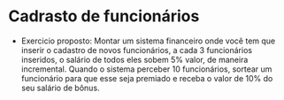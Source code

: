 # Cadrasto de funcionários
 - Exercicio proposto:
Montar um sistema financeiro onde você tem que inserir o cadastro de novos funcionários, a cada 3 funcionários inseridos, o salário de todos eles sobem 5%
valor, de maneira incremental. Quando o sistema perceber 10 funcionários, sortear um funcionário para que esse seja premiado e receba o valor de 10% do seu salário de bônus.
